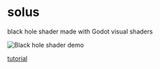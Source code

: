 # solus
black hole shader made with Godot visual shaders

![Black hole shader demo](solus.gif)

[tutorial](https://medium.com/@samuelpcollet/under-pressure-black-hole-visual-shaders-in-godot-ae2738d0abec)
